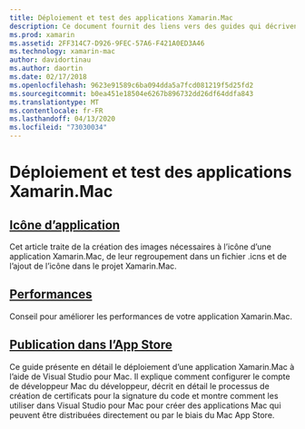 ```yaml
---
title: Déploiement et test des applications Xamarin.Mac
description: Ce document fournit des liens vers des guides qui décrivent comment déployer et tester des applications Xamarin.Mac. Ces guides abordent les icônes, les performances et la publication d’applications dans l’App Store.
ms.prod: xamarin
ms.assetid: 2FF314C7-D926-9FEC-57A6-F421A0ED3A46
ms.technology: xamarin-mac
author: davidortinau
ms.author: daortin
ms.date: 02/17/2018
ms.openlocfilehash: 9623e91589c6ba094dda5a7fcd081219f5d25fd2
ms.sourcegitcommit: b0ea451e18504e6267b896732dd26df64ddfa843
ms.translationtype: MT
ms.contentlocale: fr-FR
ms.lasthandoff: 04/13/2020
ms.locfileid: "73030034"
---
```

# <a name="deploying-and-testing-xamarinmac-apps"></a>Déploiement et test des applications Xamarin.Mac

## <a name="application-icon"></a>[Icône d’application](app-icon.md)

Cet article traite de la création des images nécessaires à l’icône d’une application Xamarin.Mac, de leur regroupement dans un fichier .icns et de l’ajout de l’icône dans le projet Xamarin.Mac.

## <a name="performance"></a>[Performances](performance.md)

Conseil pour améliorer les performances de votre application Xamarin.Mac.

## <a name="publishing-to-the-app-store"></a>[Publication dans l’App Store](publishing-to-the-app-store/index.md)

Ce guide présente en détail le déploiement d’une application Xamarin.Mac à l’aide de Visual Studio pour Mac. Il explique comment configurer le compte de développeur Mac du développeur, décrit en détail le processus de création de certificats pour la signature du code et montre comment les utiliser dans Visual Studio pour Mac pour créer des applications Mac qui peuvent être distribuées directement ou par le biais du Mac App Store.
